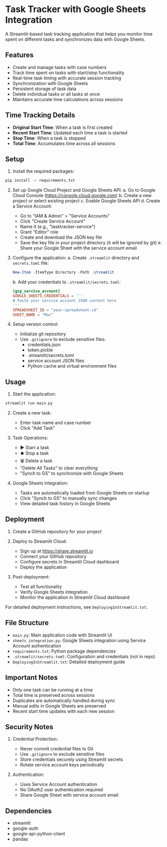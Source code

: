 # Task Tracker with Google Sheets Integration

A Streamlit-based task tracking application that helps you monitor time spent on different tasks and synchronizes data with Google Sheets.

## Features

- Create and manage tasks with case numbers
- Track time spent on tasks with start/stop functionality
- Real-time task timing with accurate session tracking
- Synchronization with Google Sheets
- Persistent storage of task data
- Delete individual tasks or all tasks at once
- Maintains accurate time calculations across sessions

## Time Tracking Details

- **Original Start Time**: When a task is first created
- **Recent Start Time**: Updated each time a task is started
- **Stop Time**: When a task is stopped
- **Total Time**: Accumulates time across all sessions

## Setup

1. Install the required packages:
```bash
pip install -r requirements.txt
```

2. Set up Google Cloud Project and Google Sheets API:
   a. Go to Google Cloud Console (https://console.cloud.google.com)
   b. Create a new project or select existing project
   c. Enable Google Sheets API
   d. Create a Service Account:
      - Go to "IAM & Admin" > "Service Accounts"
      - Click "Create Service Account"
      - Name it (e.g., "tasktracker-service")
      - Grant "Editor" role
      - Create and download the JSON key file
      - Save the key file in your project directory (it will be ignored by git)
   e. Share your Google Sheet with the service account email

3. Configure the application:
   a. Create `.streamlit` directory and `secrets.toml` file:
   ```powershell
   New-Item -ItemType Directory -Path .streamlit
   ```
   
   b. Add your credentials to `.streamlit/secrets.toml`:
   ```toml
   [gcp_service_account]
   GOOGLE_SHEETS_CREDENTIALS = '''
   # Paste your service account JSON content here
   '''
   SPREADSHEET_ID = "your-spreadsheet-id"
   SHEET_NAME = "Mac"
   ```

4. Setup version control:
   - Initialize git repository
   - Use `.gitignore` to exclude sensitive files:
     - credentials.json
     - token.pickle
     - .streamlit/secrets.toml
     - service account JSON files
     - Python cache and virtual environment files

## Usage

1. Start the application:
```bash
streamlit run main.py
```

2. Create a new task:
   - Enter task name and case number
   - Click "Add Task"

3. Task Operations:
   - ▶️ Start a task
   - ⏹️ Stop a task
   - 🗑️ Delete a task
   - "Delete All Tasks" to clear everything
   - "Synch to GS" to synchronize with Google Sheets

4. Google Sheets Integration:
   - Tasks are automatically loaded from Google Sheets on startup
   - Click "Synch to GS" to manually sync changes
   - View detailed task history in Google Sheets

## Deployment

1. Create a GitHub repository for your project

2. Deploy to Streamlit Cloud:
   - Sign up at https://share.streamlit.io
   - Connect your GitHub repository
   - Configure secrets in Streamlit Cloud dashboard
   - Deploy the application

3. Post-deployment:
   - Test all functionality
   - Verify Google Sheets integration
   - Monitor the application in Streamlit Cloud dashboard

For detailed deployment instructions, see `DeployingInStreamlit.txt`.

## File Structure

- `main.py`: Main application code with Streamlit UI
- `sheets_integration.py`: Google Sheets integration using Service Account authentication
- `requirements.txt`: Python package dependencies
- `.streamlit/secrets.toml`: Configuration and credentials (not in repo)
- `DeployingInStreamlit.txt`: Detailed deployment guide

## Important Notes

- Only one task can be running at a time
- Total time is preserved across sessions
- Duplicates are automatically handled during sync
- Manual edits in Google Sheets are preserved
- Recent start time updates with each new session

## Security Notes

1. Credential Protection:
   - Never commit credential files to Git
   - Use `.gitignore` to exclude sensitive files
   - Store credentials securely using Streamlit secrets
   - Rotate service account keys periodically

2. Authentication:
   - Uses Service Account authentication
   - No OAuth2 user authentication required
   - Share Google Sheet with service account email

## Dependencies

- streamlit
- google-auth
- google-api-python-client
- pandas
